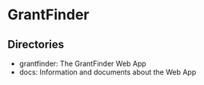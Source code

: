 # GrantFinder
## Directories
* grantfinder: The GrantFinder Web App
* docs: Information and documents about the Web App
